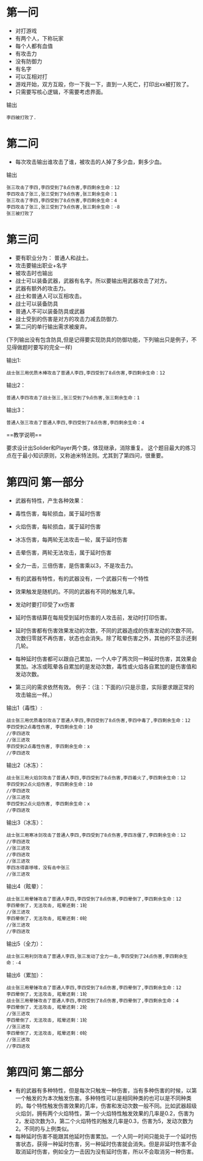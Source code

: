 # 第一问

* 对打游戏
* 有两个人，下称玩家
* 每个人都有血值
* 有攻击力
* 没有防御力
* 有名字
* 可以互相对打
* 游戏开始，双方互殴，你一下我一下，直到一人死亡，打印出xx被打败了。
* 只需要写核心逻辑，不需要考虑界面。

输出
```javascripte
李四被打败了.
```

# 第二问

* 每次攻击输出谁攻击了谁，被攻击的人掉了多少血，剩多少血。

输出
```javascripte
张三攻击了李四,李四受到了8点伤害,李四剩余生命：12
李四攻击了张三,张三受到了9点伤害,张三剩余生命：1
张三攻击了李四,李四受到了8点伤害,李四剩余生命：4
李四攻击了张三,张三受到了9点伤害,张三剩余生命：-8
张三被打败了
```

# 第三问

* 要有职业分为： 普通人和战士。
* 攻击要输出职业+名字
* 被攻击时也输出
* 战士可以装备武器，武器有名字。所以要输出用武器攻击了对方。
* 武器有额外的攻击力。
* 战士和普通人可以互相攻击。
* 战士可以装备防具
* 普通人不可以装备防具或武器
* 战士受到的伤害是对方的攻击力减去防御力.
* 第二问的单行输出需求被废弃。

(下列输出没有包含防具,但是记得要实现防具的防御功能，下列输出只是例子，不见得做题时要写的完全一样)

输出1:
```javascripte
战士张三用优质木棒攻击了普通人李四,李四受到了8点伤害,李四剩余生命：12
```
输出2：
```javascripte
普通人李四攻击了战士张三,张三受到了9点伤害,张三剩余生命：1
```

输出3：
```javascripte
普通人张三攻击了普通人李四,李四受到了8点伤害,李四剩余生命：4
```
==教学说明==

要求设计出Solider和Player两个类，体现继承，消除重复。 这个题目最大的练习点在于最小知识原则，又称迪米特法则。尤其到了第四问，很重要。

# 第四问 第一部分

* 武器有特性，产生各种效果：
* 毒性伤害，每轮损血，属于延时伤害
* 火焰伤害，每轮损血，属于延时伤害
* 冰冻伤害，每两轮无法攻击一轮，属于延时伤害
* 击晕伤害，两轮无法攻击，属于延时伤害
* 全力一击，三倍伤害，是伤害乘以3，不是攻击力。
* 有的武器有特性，有的武器没有，一个武器只有一个特性

* 效果触发是随机的。不同的武器有不同的触发几率。

* 发动时要打印受了xx伤害
* 延时伤害结算在每局受到延时伤害的人攻击前，发动时打印伤害。
* 延时伤害都有伤害效果发动的次数，不同的武器造成的伤害发动的次数不同，次数归零就不再伤害，状态也会消失。除了眩晕伤害之外，其他的不显示还剩几轮。
* 每种延时伤害都可以跟自己累加，一个人中了两次同一种延时伤害，其效果会累加。冰冻或眩晕各自累加的是发动次数，毒性或火焰各自累加的是伤害值和发动次数。
* 第三问的需求依然有效。
例子：（注：下面的//只是示意，实际要求跟正常的攻击输出一样。）

输出1（毒性）:
```javascripte
战士张三用优质毒剑攻击了普通人李四,李四受到了8点伤害,李四中毒了,李四剩余生命：12
李四受到2点毒性伤害, 李四剩余生命：10
//李四进攻
//张三进攻
李四受到2点毒性伤害, 李四剩余生命：x
//李四进攻
```
输出2（冰冻）：
```javascripte
战士张三用火焰剑攻击了普通人李四,李四受到了8点伤害,李四着火了,李四剩余生命：12
李四受到2点火焰伤害, 李四剩余生命：10
//李四进攻
//张三进攻
李四受到2点火焰伤害, 李四剩余生命：x
//李四进攻
```

输出3（冰冻）：
```javascripte
战士张三用寒冰剑攻击了普通人李四,李四受到了8点伤害,李四冻僵了,李四剩余生命：12
//李四进攻
//张三进攻
//李四进攻
//张三进攻
李四冻得直哆嗦，没有击中张三
//张三进攻
```

输出4（眩晕）：
```javascripte
战士张三用晕锤攻击了普通人李四,李四受到了8点伤害,李四晕倒了,李四剩余生命：12
李四晕倒了，无法攻击, 眩晕还剩：1轮
//张三进攻
李四晕倒了，无法攻击, 眩晕还剩：0轮
//张三进攻
//李四进攻
```

输出5（全力）：
```javascripte
战士张三用利剑攻击了普通人李四,张三发动了全力一击,李四受到了24点伤害,李四剩余生命：-4
```

输出6（累加）：
```javascripte
战士张三用晕锤攻击了普通人李四,李四受到了8点伤害,李四晕倒了,李四剩余生命：12
李四晕倒了，无法攻击, 眩晕还剩：1轮
战士张三用晕锤攻击了普通人李四,李四受到了8点伤害,李四晕倒了,李四剩余生命：4
李四晕倒了，无法攻击, 眩晕还剩：2轮
//张三进攻
李四晕倒了，无法攻击, 眩晕还剩：1轮
//张三进攻
李四晕倒了，无法攻击, 眩晕还剩：0轮
//张三进攻
//李四进攻  
```

# 第四问 第二部分
* 有的武器有多种特性，但是每次只触发一种伤害，当有多种伤害的时候，以第一个触发的为本次触发伤害。多种特性可以是相同种类的也可以是不同种类的。每个特性触发伤害效果的几率，伤害和发动次数一般不同。比如武器超级火焰剑，拥有两个火焰特性，第一个火焰特性触发效果的几率是0.2，伤害为2，发动次数为3，第二个火焰特性的触发几率是0.3，伤害为5，发动次数为2。不同的与上例类似。
* 每种延时伤害不能跟其他延时伤害累加。一个人同一时间只能处于一个延时伤害状态，获得一种延时伤害，另一种延时伤害就会消失。但是非延时伤害不会取消延时伤害，例如全力一击因为没有延时伤害，所以不会取消另一种伤害。


